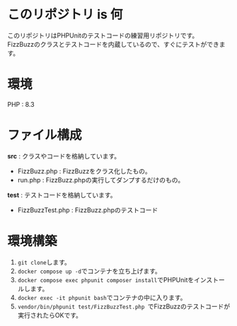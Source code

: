 # このリポジトリ is 何
このリポジトリはPHPUnitのテストコードの練習用リポジトリです。  
FizzBuzzのクラスとテストコードを内蔵しているので、すぐにテストができます。

# 環境
PHP : 8.3

# ファイル構成
**src** : クラスやコードを格納しています。
- FizzBuzz.php : FizzBuzzをクラス化したもの。  
- run.php : FizzBuzz.phpの実行してダンプするだけのもの。  

**test** : テストコードを格納しています。
- FizzBuzzTest.php : FizzBuzz.phpのテストコード

# 環境構築
1. `git clone`します。
2. `docker compose up -d`でコンテナを立ち上げます。
3. `docker compose exec phpunit composer install`でPHPUnitをインストールします。
4. `docker exec -it phpunit bash`でコンテナの中に入ります。
5. `vendor/bin/phpunit test/FizzBuzzTest.php `でFizzBuzzのテストコードが実行されたらOKです。
